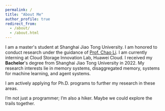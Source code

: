 ```yaml
---
permalink: /
title: "About Me"
author_profile: true
redirect_from: 
  - /about/
  - /about.html
---
```


I am a master's student at Shanghai Jiao Tong University. I am honored to conduct research under the guidance of [Prof. Chao Li](https://www.cs.sjtu.edu.cn/~lichao/index.html). I am currently interning at Cloud Storage Innovation Lab, Huawei Cloud. I received my **Bachelor**'s degree from Shanghai Jiao Tong University in 2022. My research interests lie in memory systems, disaggregated memory, systems for machine learning, and agent systems. 

I am actively applying for Ph.D. programs to further my research in these areas.

I’m not just a programmer; I’m also a hiker. Maybe we could explore the trails together.